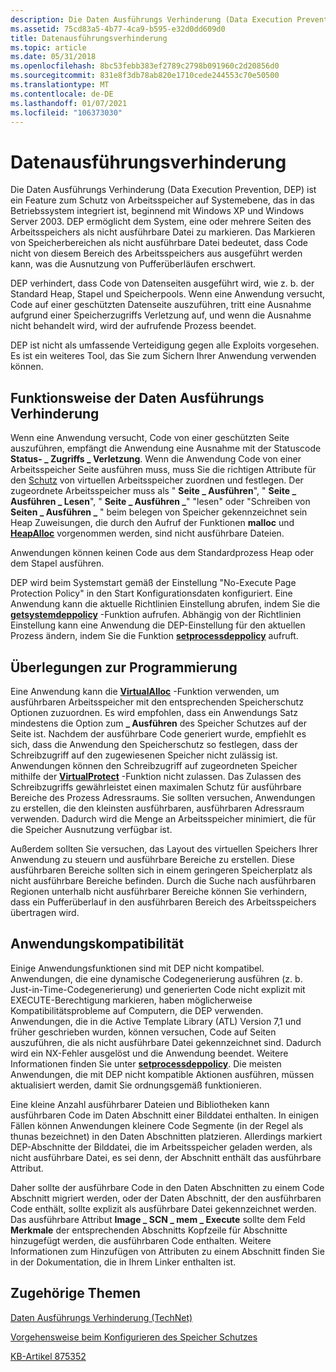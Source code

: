 ```yaml
---
description: Die Daten Ausführungs Verhinderung (Data Execution Prevention, DEP) ist ein Feature zum Schutz von Arbeitsspeicher auf Systemebene, das in das Betriebssystem integriert ist, beginnend mit Windows XP und Windows Server 2003.
ms.assetid: 75cd83a5-4b77-4ca9-b595-e32d0dd609d0
title: Datenausführungsverhinderung
ms.topic: article
ms.date: 05/31/2018
ms.openlocfilehash: 8bc53febb383ef2789c2798b091960c2d20856d0
ms.sourcegitcommit: 831e8f3db78ab820e1710cede244553c70e50500
ms.translationtype: MT
ms.contentlocale: de-DE
ms.lasthandoff: 01/07/2021
ms.locfileid: "106373030"
---
```

# <a name="data-execution-prevention"></a>Datenausführungsverhinderung

Die Daten Ausführungs Verhinderung (Data Execution Prevention, DEP) ist ein Feature zum Schutz von Arbeitsspeicher auf Systemebene, das in das Betriebssystem integriert ist, beginnend mit Windows XP und Windows Server 2003. DEP ermöglicht dem System, eine oder mehrere Seiten des Arbeitsspeichers als nicht ausführbare Datei zu markieren. Das Markieren von Speicherbereichen als nicht ausführbare Datei bedeutet, dass Code nicht von diesem Bereich des Arbeitsspeichers aus ausgeführt werden kann, was die Ausnutzung von Pufferüberläufen erschwert.

DEP verhindert, dass Code von Datenseiten ausgeführt wird, wie z. b. der Standard Heap, Stapel und Speicherpools. Wenn eine Anwendung versucht, Code auf einer geschützten Datenseite auszuführen, tritt eine Ausnahme aufgrund einer Speicherzugriffs Verletzung auf, und wenn die Ausnahme nicht behandelt wird, wird der aufrufende Prozess beendet.

DEP ist nicht als umfassende Verteidigung gegen alle Exploits vorgesehen. Es ist ein weiteres Tool, das Sie zum Sichern Ihrer Anwendung verwenden können.

## <a name="how-data-execution-prevention-works"></a>Funktionsweise der Daten Ausführungs Verhinderung

Wenn eine Anwendung versucht, Code von einer geschützten Seite auszuführen, empfängt die Anwendung eine Ausnahme mit der Statuscode **Status- \_ Zugriffs \_ Verletzung**. Wenn die Anwendung Code von einer Arbeitsspeicher Seite ausführen muss, muss Sie die richtigen Attribute für den [Schutz](memory-protection.md) von virtuellen Arbeitsspeicher zuordnen und festlegen. Der zugeordnete Arbeitsspeicher muss als " **Seite \_ Ausführen**", " **Seite \_ Ausführen \_ Lesen**", " **Seite \_ Ausführen \_**" "lesen" oder "Schreiben von **Seiten \_ Ausführen \_** " beim belegen von Speicher gekennzeichnet sein Heap Zuweisungen, die durch den Aufruf der Funktionen **malloc** und [**HeapAlloc**](/windows/desktop/api/HeapApi/nf-heapapi-heapalloc) vorgenommen werden, sind nicht ausführbare Dateien.

Anwendungen können keinen Code aus dem Standardprozess Heap oder dem Stapel ausführen.

DEP wird beim Systemstart gemäß der Einstellung "No-Execute Page Protection Policy" in den Start Konfigurationsdaten konfiguriert. Eine Anwendung kann die aktuelle Richtlinien Einstellung abrufen, indem Sie die [**getsystemdeppolicy**](/windows/desktop/api/WinBase/nf-winbase-getsystemdeppolicy) -Funktion aufrufen. Abhängig von der Richtlinien Einstellung kann eine Anwendung die DEP-Einstellung für den aktuellen Prozess ändern, indem Sie die Funktion [**setprocessdeppolicy**](/windows/desktop/api/WinBase/nf-winbase-setprocessdeppolicy) aufruft.

## <a name="programming-considerations"></a>Überlegungen zur Programmierung

Eine Anwendung kann die [**VirtualAlloc**](/windows/win32/api/memoryapi/nf-memoryapi-virtualalloc) -Funktion verwenden, um ausführbaren Arbeitsspeicher mit den entsprechenden Speicherschutz Optionen zuzuordnen. Es wird empfohlen, dass ein Anwendungs Satz mindestens die Option zum **\_ Ausführen** des Speicher Schutzes auf der Seite ist. Nachdem der ausführbare Code generiert wurde, empfiehlt es sich, dass die Anwendung den Speicherschutz so festlegen, dass der Schreibzugriff auf den zugewiesenen Speicher nicht zulässig ist. Anwendungen können den Schreibzugriff auf zugeordneten Speicher mithilfe der [**VirtualProtect**](/windows/win32/api/memoryapi/nf-memoryapi-virtualprotect) -Funktion nicht zulassen. Das Zulassen des Schreibzugriffs gewährleistet einen maximalen Schutz für ausführbare Bereiche des Prozess Adressraums. Sie sollten versuchen, Anwendungen zu erstellen, die den kleinsten ausführbaren, ausführbaren Adressraum verwenden. Dadurch wird die Menge an Arbeitsspeicher minimiert, die für die Speicher Ausnutzung verfügbar ist.

Außerdem sollten Sie versuchen, das Layout des virtuellen Speichers Ihrer Anwendung zu steuern und ausführbare Bereiche zu erstellen. Diese ausführbaren Bereiche sollten sich in einem geringeren Speicherplatz als nicht ausführbare Bereiche befinden. Durch die Suche nach ausführbaren Regionen unterhalb nicht ausführbarer Bereiche können Sie verhindern, dass ein Pufferüberlauf in den ausführbaren Bereich des Arbeitsspeichers übertragen wird.

## <a name="application-compatibility"></a>Anwendungskompatibilität

Einige Anwendungsfunktionen sind mit DEP nicht kompatibel. Anwendungen, die eine dynamische Codegenerierung ausführen (z. b. Just-in-Time-Codegenerierung) und generierten Code nicht explizit mit EXECUTE-Berechtigung markieren, haben möglicherweise Kompatibilitätsprobleme auf Computern, die DEP verwenden. Anwendungen, die in die Active Template Library (ATL) Version 7,1 und früher geschrieben wurden, können versuchen, Code auf Seiten auszuführen, die als nicht ausführbare Datei gekennzeichnet sind. Dadurch wird ein NX-Fehler ausgelöst und die Anwendung beendet. Weitere Informationen finden Sie unter [**setprocessdeppolicy**](/windows/desktop/api/WinBase/nf-winbase-setprocessdeppolicy). Die meisten Anwendungen, die mit DEP nicht kompatible Aktionen ausführen, müssen aktualisiert werden, damit Sie ordnungsgemäß funktionieren.

Eine kleine Anzahl ausführbarer Dateien und Bibliotheken kann ausführbaren Code im Daten Abschnitt einer Bilddatei enthalten. In einigen Fällen können Anwendungen kleinere Code Segmente (in der Regel als thunas bezeichnet) in den Daten Abschnitten platzieren. Allerdings markiert DEP-Abschnitte der Bilddatei, die im Arbeitsspeicher geladen werden, als nicht ausführbare Datei, es sei denn, der Abschnitt enthält das ausführbare Attribut.

Daher sollte der ausführbare Code in den Daten Abschnitten zu einem Code Abschnitt migriert werden, oder der Daten Abschnitt, der den ausführbaren Code enthält, sollte explizit als ausführbare Datei gekennzeichnet werden. Das ausführbare Attribut **Image \_ SCN \_ mem \_ Execute** sollte dem Feld **Merkmale** der entsprechenden Abschnitts Kopfzeile für Abschnitte hinzugefügt werden, die ausführbaren Code enthalten. Weitere Informationen zum Hinzufügen von Attributen zu einem Abschnitt finden Sie in der Dokumentation, die in Ihrem Linker enthalten ist.

## <a name="related-topics"></a>Zugehörige Themen

<dl> <dt>

[Daten Ausführungs Verhinderung (TechNet)](/previous-versions/windows/it-pro/windows-xp/bb457155(v=technet.10))
</dt> <dt>

[Vorgehensweise beim Konfigurieren des Speicher Schutzes](https://www.microsoft.com/technet/security/prodtech/windowsxp/depcnfxp.mspx)
</dt> <dt>

[KB-Artikel 875352](https://support.microsoft.com/kb/875352)
</dt> </dl>

 

 
